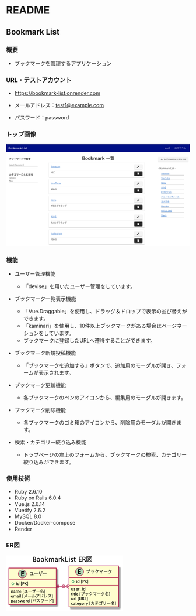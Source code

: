 # README

## Bookmark List

### 概要
- ブックマークを管理するアプリケーション

### URL・テストアカウント
- https://bookmark-list.onrender.com

- メールアドレス：test1@example.com

- パスワード：password

### トップ画像
![トップ画像](/doc/BookmarkList_トップ画像.png)

### 機能
- ユーザー管理機能
  - 「devise」を用いたユーザー管理をしています。

- ブックマーク一覧表示機能
  - 「Vue.Draggable」を使用し、ドラッグ＆ドロップで表示の並び替えができます。
  - 「kaminari」を使用し、10件以上ブックマークがある場合はページネーションをしています。
  - ブックマークに登録したURLへ遷移することができます。

- ブックマーク新規投稿機能
  - 「ブックマークを追加する」ボタンで、追加用のモーダルが開き、フォームが表示されます。

- ブックマーク更新機能
  - 各ブックマークのペンのアイコンから、編集用のモーダルが開きます。

- ブックマーク削除機能
  - 各ブックマークのゴミ箱のアイコンから、削除用のモーダルが開きます。

- 検索・カテゴリー絞り込み機能
  - トップページの左上のフォームから、ブックマークの検索、カテゴリー絞り込みができます。

### 使用技術
- Ruby 2.6.10
- Ruby on Rails 6.0.4
- Vue.js 2.6.14
- Vuetify 2.6.2
- MySQL 8.0
- Docker/Docker-compose
- Render

### ER図
![ER図](/doc/erd.png)